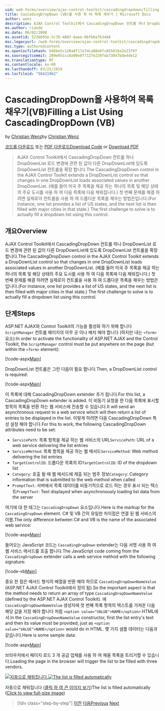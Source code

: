 ```yaml
---
uid: web-forms/overview/ajax-control-toolkit/cascadingdropdown/filling-a-list-using-cascadingdropdown-vb
title: CascadingDropDown (VB)를 사용 하 여 목록 채우기 | Microsoft Docs
author: wenz
description: AJAX Control Toolkit에서 CascadingDropDown 컨트롤 하나 DropDownList 로드 변경에 관련 된 값이 anoth에 있도록 DropDownList 컨트롤을 확장 하는 중...
ms.author: riande
ms.date: 06/02/2008
ms.assetid: 5236695e-5c70-4887-baee-0bfb0afb3448
msc.legacyurl: /web-forms/overview/ajax-control-toolkit/cascadingdropdown/filling-a-list-using-cascadingdropdown-vb
msc.type: authoredcontent
ms.openlocfilehash: b4bbe5c120a6f17a7dca08e6fc855018a2e23797
ms.sourcegitcommit: 289e051cc8a90e8f7127e239fda73047bde4de12
ms.translationtype: MT
ms.contentlocale: ko-KR
ms.lasthandoff: 03/25/2019
ms.locfileid: "58421962"
---
```

<a name="filling-a-list-using-cascadingdropdown-vb"></a><span data-ttu-id="21419-103">CascadingDropDown을 사용하여 목록 채우기(VB)</span><span class="sxs-lookup"><span data-stu-id="21419-103">Filling a List Using CascadingDropDown (VB)</span></span>
====================
<span data-ttu-id="21419-104">by [Christian Wenz](https://github.com/wenz)</span><span class="sxs-lookup"><span data-stu-id="21419-104">by [Christian Wenz](https://github.com/wenz)</span></span>

<span data-ttu-id="21419-105">[코드를 다운로드](http://download.microsoft.com/download/9/0/7/907760b1-2c60-4f81-aeb6-ca416a573b0d/cascadingdropdown0.vb.zip) 또는 [PDF 다운로드](http://download.microsoft.com/download/2/d/c/2dc10e34-6983-41d4-9c08-f78f5387d32b/cascadingdropdown0VB.pdf)</span><span class="sxs-lookup"><span data-stu-id="21419-105">[Download Code](http://download.microsoft.com/download/9/0/7/907760b1-2c60-4f81-aeb6-ca416a573b0d/cascadingdropdown0.vb.zip) or [Download PDF](http://download.microsoft.com/download/2/d/c/2dc10e34-6983-41d4-9c08-f78f5387d32b/cascadingdropdown0VB.pdf)</span></span>

> <span data-ttu-id="21419-106">AJAX Control Toolkit에서 CascadingDropDown 컨트롤 하나 DropDownList 로드 변경에 관련 된 값이 다른 DropDownList에 있도록 DropDownList 컨트롤을 확장 합니다.</span><span class="sxs-lookup"><span data-stu-id="21419-106">The CascadingDropDown control in the AJAX Control Toolkit extends a DropDownList control so that changes in one DropDownList loads associated values in another DropDownList.</span></span> <span data-ttu-id="21419-107">(예를 들어 미국 주 목록을 제공 하는 하나의 목록 및 해당 상태의 주요 도시를 사용 하 여 다음 목록에 다음 채워집니다.) 첫 번째 문제를 해결 하려면 실제로이 컨트롤을 사용 하 여 드롭다운 목록을 채우는 방법은입니다.</span><span class="sxs-lookup"><span data-stu-id="21419-107">(For instance, one list provides a list of US states, and the next list is then filled with major cities in that state.) The first challenge to solve is to actually fill a dropdown list using this control.</span></span>


## <a name="overview"></a><span data-ttu-id="21419-108">개요</span><span class="sxs-lookup"><span data-stu-id="21419-108">Overview</span></span>

<span data-ttu-id="21419-109">AJAX Control Toolkit에서 CascadingDropDown 컨트롤 하나 DropDownList 로드 변경에 관련 된 값이 다른 DropDownList에 있도록 DropDownList 컨트롤을 확장 합니다.</span><span class="sxs-lookup"><span data-stu-id="21419-109">The CascadingDropDown control in the AJAX Control Toolkit extends a DropDownList control so that changes in one DropDownList loads associated values in another DropDownList.</span></span> <span data-ttu-id="21419-110">(예를 들어 미국 주 목록을 제공 하는 하나의 목록 및 해당 상태의 주요 도시를 사용 하 여 다음 목록에 다음 채워집니다.) 첫 번째 문제를 해결 하려면 실제로이 컨트롤을 사용 하 여 드롭다운 목록을 채우는 방법은입니다.</span><span class="sxs-lookup"><span data-stu-id="21419-110">(For instance, one list provides a list of US states, and the next list is then filled with major cities in that state.) The first challenge to solve is to actually fill a dropdown list using this control.</span></span>

## <a name="steps"></a><span data-ttu-id="21419-111">단계</span><span class="sxs-lookup"><span data-stu-id="21419-111">Steps</span></span>

<span data-ttu-id="21419-112">ASP.NET AJAX와 Control Toolkit의 기능을 활성화 하기 위해 합니다 `ScriptManager` 컨트롤 페이지의 아무 곳 이나 배치 해야 합니다 (하지만 내는 `<form>` 요소):</span><span class="sxs-lookup"><span data-stu-id="21419-112">In order to activate the functionality of ASP.NET AJAX and the Control Toolkit, the `ScriptManager` control must be put anywhere on the page (but within the `<form>` element):</span></span>

[!code-aspx[Main](filling-a-list-using-cascadingdropdown-vb/samples/sample1.aspx)]

<span data-ttu-id="21419-113">DropDownList 컨트롤은 그런 다음이 필요 합니다.</span><span class="sxs-lookup"><span data-stu-id="21419-113">Then, a DropDownList control is required:</span></span>

[!code-aspx[Main](filling-a-list-using-cascadingdropdown-vb/samples/sample2.aspx)]

<span data-ttu-id="21419-114">이 목록에 대해 CascadingDropDown extender 추가 됩니다.</span><span class="sxs-lookup"><span data-stu-id="21419-114">For this list, a CascadingDropDown extender is added.</span></span> <span data-ttu-id="21419-115">이 비동기 요청을 한 다음 목록에 표시할 항목의 목록을 반환 하는 웹 서비스에 전송할 수 있습니다.</span><span class="sxs-lookup"><span data-stu-id="21419-115">It will send an asynchronous request to a web service which will then return a list of entries to be displayed in the list.</span></span> <span data-ttu-id="21419-116">이렇게 하려면 다음 CascadingDropDown 특성 설정 해야 합니다.</span><span class="sxs-lookup"><span data-stu-id="21419-116">For this to work, the following CascadingDropDown attributes need to be set:</span></span>

- <span data-ttu-id="21419-117">`ServicePath`: 목록 항목을 제공 하는 웹 서비스의 URL</span><span class="sxs-lookup"><span data-stu-id="21419-117">`ServicePath`: URL of a web service delivering the list entries</span></span>
- <span data-ttu-id="21419-118">`ServiceMethod`: 목록 항목을 제공 하는 웹 메서드</span><span class="sxs-lookup"><span data-stu-id="21419-118">`ServiceMethod`: Web method delivering the list entries</span></span>
- <span data-ttu-id="21419-119">`TargetControlID`: 드롭다운 목록의 ID</span><span class="sxs-lookup"><span data-stu-id="21419-119">`TargetControlID`: ID of the dropdown list</span></span>
- <span data-ttu-id="21419-120">`Category`: 호출 될 때 웹 메서드에 제출 되는 범주 정보</span><span class="sxs-lookup"><span data-stu-id="21419-120">`Category`: Category information that is submitted to the web method when called</span></span>
- <span data-ttu-id="21419-121">`PromptText`: 서버에서 목록 데이터를 비동기적으로 로드 하는 경우 표시 되는 텍스트</span><span class="sxs-lookup"><span data-stu-id="21419-121">`PromptText`: Text displayed when asynchronously loading list data from the server</span></span>

<span data-ttu-id="21419-122">여기에 대 한 태그는 `CascadingDropDown` 요소입니다.</span><span class="sxs-lookup"><span data-stu-id="21419-122">Here is the markup for the `CascadingDropDown` element.</span></span> <span data-ttu-id="21419-123">C# 및 VB 간의 유일한 차이점은 연결 된 웹 서비스의 이름.</span><span class="sxs-lookup"><span data-stu-id="21419-123">The only difference between C# and VB is the name of the associated web service:</span></span>

[!code-aspx[Main](filling-a-list-using-cascadingdropdown-vb/samples/sample3.aspx)]

<span data-ttu-id="21419-124">들어오는 JavaScript 코드는 `CascadingDropDown` extender는 다음 서명 사용 하 여 웹 서비스 메서드를 호출 합니다.</span><span class="sxs-lookup"><span data-stu-id="21419-124">The JavaScript code coming from the `CascadingDropDown` extender calls a web service method with the following signature:</span></span>

[!code-vb[Main](filling-a-list-using-cascadingdropdown-vb/samples/sample4.vb)]

<span data-ttu-id="21419-125">중요 한 점은 메서드 형식의 배열을 반환 해야 하므로 `CascadingDropDownNameValue` (ASP.NET AJAX Control Toolkit에서 정의 됨).</span><span class="sxs-lookup"><span data-stu-id="21419-125">So the important aspect is that the method needs to return an array of type `CascadingDropDownNameValue` (defined by the ASP.NET AJAX Control Toolkit).</span></span> <span data-ttu-id="21419-126">에 `CascadingDropDownNameValue` 생성자에 첫 번째 목록 항목의 텍스트를 가져온 다음 해당 값을 지정 해야 합니다 처럼 `<option value="VALUE">NAME</option>` HTML에서.</span><span class="sxs-lookup"><span data-stu-id="21419-126">In the `CascadingDropDownNameValue` constructor, first the list entry's text and then its value must be provided, just as `<option value="VALUE">NAME</option>` would do in HTML.</span></span> <span data-ttu-id="21419-127">몇 가지 샘플 데이터는 다음과 같습니다.</span><span class="sxs-lookup"><span data-stu-id="21419-127">Here is some sample data:</span></span>

[!code-aspx[Main](filling-a-list-using-cascadingdropdown-vb/samples/sample5.aspx)]

<span data-ttu-id="21419-128">브라우저에서 페이지 로드 3 개 공급 업체를 사용 하 여 채울 목록을 트리거할 수 있습니다.</span><span class="sxs-lookup"><span data-stu-id="21419-128">Loading the page in the browser will trigger the list to be filled with three vendors.</span></span>


<span data-ttu-id="21419-129">[![자동으로 채워집니다.](filling-a-list-using-cascadingdropdown-vb/_static/image2.png)](filling-a-list-using-cascadingdropdown-vb/_static/image1.png)</span><span class="sxs-lookup"><span data-stu-id="21419-129">[![The list is filled automatically](filling-a-list-using-cascadingdropdown-vb/_static/image2.png)](filling-a-list-using-cascadingdropdown-vb/_static/image1.png)</span></span>

<span data-ttu-id="21419-130">자동으로 채워집니다 ([클릭 하 여 큰 이미지 보기](filling-a-list-using-cascadingdropdown-vb/_static/image3.png))</span><span class="sxs-lookup"><span data-stu-id="21419-130">The list is filled automatically ([Click to view full-size image](filling-a-list-using-cascadingdropdown-vb/_static/image3.png))</span></span>

> [!div class="step-by-step"]
> <span data-ttu-id="21419-131">[이전](using-auto-postback-with-cascadingdropdown-cs.md)
> [다음](using-cascadingdropdown-with-a-database-vb.md)</span><span class="sxs-lookup"><span data-stu-id="21419-131">[Previous](using-auto-postback-with-cascadingdropdown-cs.md)
[Next](using-cascadingdropdown-with-a-database-vb.md)</span></span>
